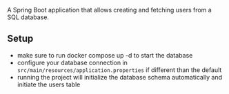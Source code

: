 
A Spring Boot application that allows creating and fetching users from a SQL database.
## Setup
- make sure to run docker compose up -d to start the database
- configure your database connection in `src/main/resources/application.properties` if different than the default
- running the project will initialize the database schema automatically and initiate the users table